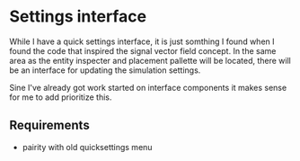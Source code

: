
# Settings interface

While I have a quick settings interface, it is just somthing I found when I found the code that inspired the signal vector field concept. In the same area as the entity inspecter and placement pallette will be located, there will be an interface for updating the simulation settings.

Sine I've already got work started on interface components it makes sense for me to add prioritize this.

## Requirements

- pairity with old quicksettings menu